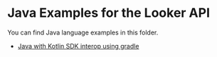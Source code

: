 # Java Examples for the Looker API

You can find Java language examples in this folder.

* [Java with Kotlin SDK interop using gradle](example_gradle)
